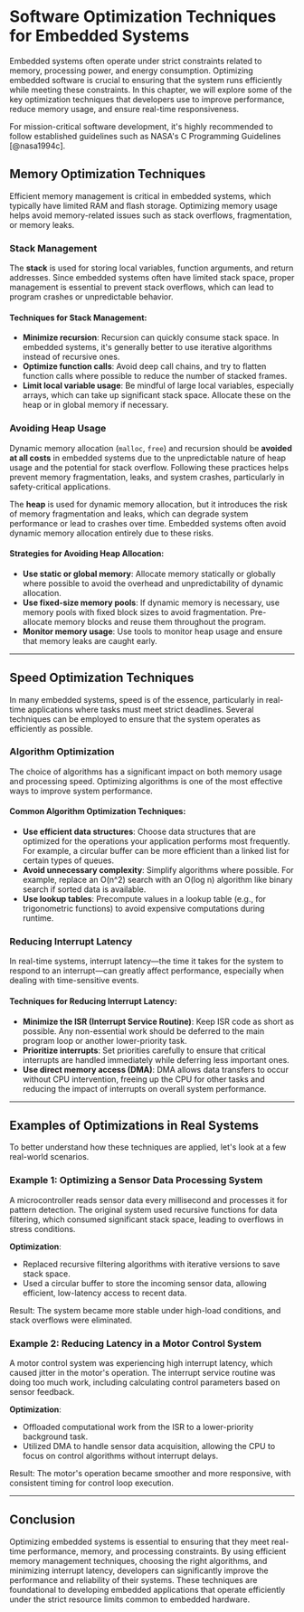 # Software Optimization Techniques for Embedded Systems

Embedded systems often operate under strict constraints related to memory, processing power, and energy consumption. Optimizing embedded software is crucial to ensuring that the system runs efficiently while meeting these constraints. In this chapter, we will explore some of the key optimization techniques that developers use to improve performance, reduce memory usage, and ensure real-time responsiveness. 

For mission-critical software development, it's highly recommended to follow established guidelines such as NASA's C Programming Guidelines [@nasa1994c].

## Memory Optimization Techniques

Efficient memory management is critical in embedded systems, which typically have limited RAM and flash storage. Optimizing memory usage helps avoid memory-related issues such as stack overflows, fragmentation, or memory leaks. 

### Stack Management

The **stack** is used for storing local variables, function arguments, and return addresses. Since embedded systems often have limited stack space, proper management is essential to prevent stack overflows, which can lead to program crashes or unpredictable behavior.

#### Techniques for Stack Management:
- **Minimize recursion**: Recursion can quickly consume stack space. In embedded systems, it's generally better to use iterative algorithms instead of recursive ones.
- **Optimize function calls**: Avoid deep call chains, and try to flatten function calls where possible to reduce the number of stacked frames.
- **Limit local variable usage**: Be mindful of large local variables, especially arrays, which can take up significant stack space. Allocate these on the heap or in global memory if necessary.

### Avoiding Heap Usage

Dynamic memory allocation (`malloc`, `free`) and recursion should be **avoided at all costs** in embedded systems due to the unpredictable nature of heap usage and the potential for stack overflow. Following these practices helps prevent memory fragmentation, leaks, and system crashes, particularly in safety-critical applications.

The **heap** is used for dynamic memory allocation, but it introduces the risk of memory fragmentation and leaks, which can degrade system performance or lead to crashes over time. Embedded systems often avoid dynamic memory allocation entirely due to these risks.

#### Strategies for Avoiding Heap Allocation:
- **Use static or global memory**: Allocate memory statically or globally where possible to avoid the overhead and unpredictability of dynamic allocation.
- **Use fixed-size memory pools**: If dynamic memory is necessary, use memory pools with fixed block sizes to avoid fragmentation. Pre-allocate memory blocks and reuse them throughout the program.
- **Monitor memory usage**: Use tools to monitor heap usage and ensure that memory leaks are caught early.

---

## Speed Optimization Techniques

In many embedded systems, speed is of the essence, particularly in real-time applications where tasks must meet strict deadlines. Several techniques can be employed to ensure that the system operates as efficiently as possible.

### Algorithm Optimization

The choice of algorithms has a significant impact on both memory usage and processing speed. Optimizing algorithms is one of the most effective ways to improve system performance.

#### Common Algorithm Optimization Techniques:
- **Use efficient data structures**: Choose data structures that are optimized for the operations your application performs most frequently. For example, a circular buffer can be more efficient than a linked list for certain types of queues.
- **Avoid unnecessary complexity**: Simplify algorithms where possible. For example, replace an O(n^2) search with an O(log n) algorithm like binary search if sorted data is available.
- **Use lookup tables**: Precompute values in a lookup table (e.g., for trigonometric functions) to avoid expensive computations during runtime.

### Reducing Interrupt Latency

In real-time systems, interrupt latency—the time it takes for the system to respond to an interrupt—can greatly affect performance, especially when dealing with time-sensitive events.

#### Techniques for Reducing Interrupt Latency:
- **Minimize the ISR (Interrupt Service Routine)**: Keep ISR code as short as possible. Any non-essential work should be deferred to the main program loop or another lower-priority task.
- **Prioritize interrupts**: Set priorities carefully to ensure that critical interrupts are handled immediately while deferring less important ones.
- **Use direct memory access (DMA)**: DMA allows data transfers to occur without CPU intervention, freeing up the CPU for other tasks and reducing the impact of interrupts on overall system performance.

---

## Examples of Optimizations in Real Systems

To better understand how these techniques are applied, let's look at a few real-world scenarios.

### Example 1: Optimizing a Sensor Data Processing System
A microcontroller reads sensor data every millisecond and processes it for pattern detection. The original system used recursive functions for data filtering, which consumed significant stack space, leading to overflows in stress conditions.

**Optimization**:
- Replaced recursive filtering algorithms with iterative versions to save stack space.
- Used a circular buffer to store the incoming sensor data, allowing efficient, low-latency access to recent data.

Result: The system became more stable under high-load conditions, and stack overflows were eliminated.

### Example 2: Reducing Latency in a Motor Control System
A motor control system was experiencing high interrupt latency, which caused jitter in the motor's operation. The interrupt service routine was doing too much work, including calculating control parameters based on sensor feedback.

**Optimization**:
- Offloaded computational work from the ISR to a lower-priority background task.
- Utilized DMA to handle sensor data acquisition, allowing the CPU to focus on control algorithms without interrupt delays.

Result: The motor's operation became smoother and more responsive, with consistent timing for control loop execution.

---

## Conclusion

Optimizing embedded systems is essential to ensuring that they meet real-time performance, memory, and processing constraints. By using efficient memory management techniques, choosing the right algorithms, and minimizing interrupt latency, developers can significantly improve the performance and reliability of their systems. These techniques are foundational to developing embedded applications that operate efficiently under the strict resource limits common to embedded hardware.
